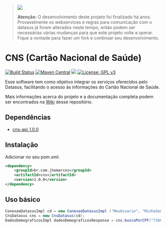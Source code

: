 > <img src="https://img.shields.io/maintenance/no/2014" />
>
> **Atenção:** O desenvolvimento deste projeto foi finalizado há anos. Provavelmente os webservices e regras para comunicação com o datasus já foram alterados neste tempo, então podem ser necessárias várias mudanças para que este projeto volte a operar. Fique a vontade para fazer um fork e continuar seu desenvolvimento.

# CNS (Cartão Nacional de Saúde)

[![Build Status](https://travis-ci.org/jhemarcos/cns.svg?branch=master)](https://travis-ci.org/jhemarcos/cns)
[![Maven Central](https://maven-badges.herokuapp.com/maven-central/br.com.jhemarcos/cns/badge.svg)](https://maven-badges.herokuapp.com/maven-central/br.com.jhemarcos/cns/)
<a href="http://www.methodscount.com/?lib=br.com.jhemarcos%3Acns%3A1.0.0"><img src="https://img.shields.io/badge/Methods and size-core: 39 | deps: 9939 | 13 KB-e91e63.svg"/></a>
[![License: GPL v3](https://img.shields.io/badge/License-GPL%20v3-blue.svg)](http://www.gnu.org/licenses/gpl-3.0)

Esse software tem como objetivo integrar os serviços oferecidos pelo Datasus, facilitando o acesso ás informações do Cartão Nacional de Saúde.

Mais informações acerca do projeto e a documentação completa podem ser encontrados na [Wiki](https://github.com/jhemarcos/cns/wiki) desse repositório.

## Dependências
* [cns-api 1.0.0](https://github.com/jhemarcos/cns-api) 

## Instalação
Adicionar no seu pom.xml:

```xml
<dependency>
    <groupId>br.com.jhemarcos</groupId>
    <artifactId>cns</artifactId>
    <version>1.0.0</version>
</dependency>

```

## Uso básico

```java
ConexaoDatasusImpl cd = new ConexaoDatasusImpl ("MeuUsuario", "MinhaSenha", true);
CnsDatasus cns = new CnsDatasus(cd);
DadosDemograficosImpl dadosDemograficosResponse = cns.buscaPorCPF("71662652054");
```
